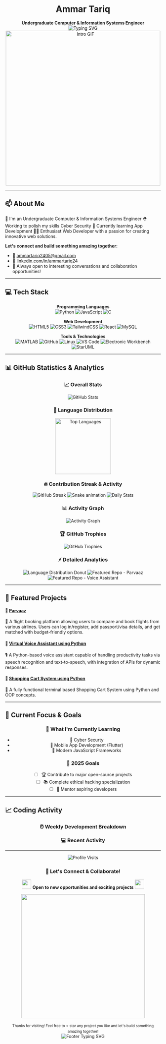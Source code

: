 <div align="center">
  <h1>Ammar Tariq</h1>
  <strong>Undergraduate Computer & Information Systems Engineer</strong>
</div>

<div align="center">
  <img src="https://readme-typing-svg.herokuapp.com?font=Fira+Code&size=30&duration=3000&pause=1000&color=00D9FF&center=true&vCenter=true&width=600&lines=Hi+there!;Want+to+know+about+me?;Enthusiast+Web+Developer;Building+the+Future+with+Code!" alt="Typing SVG" />
</div>

<div align="center">
  <img src="https://user-images.githubusercontent.com/74038190/225813708-98b745f2-7d22-48cf-9150-083f1b00d6c9.gif" width="500" alt="Intro GIF"/>
</div>

---

## 📫 About Me
  🫡 I'm an Undergraduate Computer & Information Systems Engineer
  ⛑️ Working to polish my skills Cyber Security
  📱 Currently learning App Development
  🧑‍💻 Enthusiast Web Developer with a passion for creating innovative web solutions.

**Let's connect and build something amazing together:**
- 📧 [ammartariq2405@gmail.com](mailto:ammartariq2405@gmail.com)  
- 🔗 [linkedin.com/in/ammartariq24](https://www.linkedin.com/in/ammartariq24)
- 💬 Always open to interesting conversations and collaboration opportunities!

---

## 💻 Tech Stack

<div align="center">

**Programming Languages**  
![Python](https://img.shields.io/badge/-Python-3776AB?style=for-the-badge&logo=python&logoColor=white) ![JavaScript](https://img.shields.io/badge/-JavaScript-F7DF1E?style=for-the-badge&logo=javascript&logoColor=black) ![C](https://img.shields.io/badge/-C-00599C?style=for-the-badge&logo=c&logoColor=white)

**Web Development**  
![HTML5](https://img.shields.io/badge/-HTML5-E34F26?style=for-the-badge&logo=html5&logoColor=white) ![CSS3](https://img.shields.io/badge/-CSS3-1572B6?style=for-the-badge&logo=css3&logoColor=white) ![TailwindCSS](https://img.shields.io/badge/-TailwindCSS-38B2AC?style=for-the-badge&logo=tailwind-css&logoColor=white) ![React](https://img.shields.io/badge/-React-61DAFB?style=for-the-badge&logo=react&logoColor=black) ![MySQL](https://img.shields.io/badge/-MySQL-4479A1?style=for-the-badge&logo=mysql&logoColor=white)

**Tools & Technologies**  
![MATLAB](https://img.shields.io/badge/-MATLAB-0076A8?style=for-the-badge&logo=mathworks&logoColor=white) ![GitHub](https://img.shields.io/badge/-GitHub-181717?style=for-the-badge&logo=github&logoColor=white) ![Linux](https://img.shields.io/badge/-Linux-FCC624?style=for-the-badge&logo=linux&logoColor=black) ![VS Code](https://img.shields.io/badge/-VS_Code-007ACC?style=for-the-badge&logo=visual-studio-code&logoColor=white) ![Electronic Workbench](https://img.shields.io/badge/-Electronic_Workbench-grey?style=for-the-badge) ![StarUML](https://img.shields.io/badge/-StarUML-2D2D2D?style=for-the-badge)

</div>

---

## 📊 GitHub Statistics & Analytics

<div align="center">

### 📈 Overall Stats
<img src="https://github-readme-stats.vercel.app/api?username=iammartariq&show_icons=true&theme=radical&include_all_commits=true&count_private=true" alt="GitHub Stats"/>

### 🌟 Language Distribution
<img src="https://github-readme-stats.vercel.app/api/top-langs/?username=iammartariq&layout=compact&langs_count=8&theme=radical&hide_border=true" height="180" alt="Top Languages"/>

### 🔥 Contribution Streak & Activity

<!-- Enhanced Streak Card with Custom Styling -->
<img src="https://github-readme-streak-stats.herokuapp.com/?user=iammartariq&theme=radical&hide_border=true&stroke=00D9FF&ring=00D9FF&fire=FF6B6B&currStreakLabel=00D9FF" alt="GitHub Streak"/>

<!-- Contribution Snake Animation - will work once you set up the GitHub Action -->
<img src="https://raw.githubusercontent.com/iammartariq/iammartariq/output/github-contribution-grid-snake.svg" alt="Snake animation" />

<!-- Daily Contribution Stats -->
<img src="https://github-readme-stats.vercel.app/api?username=iammartariq&theme=radical&show_icons=true&hide_border=true&count_private=true&include_all_commits=true&custom_title=📊+Daily+Contribution+Stats" alt="Daily Stats"/>

### 📊 Activity Graph
<img src="https://github-readme-activity-graph.vercel.app/graph?username=iammartariq&theme=radical&hide_border=true&bg_color=0D1117&color=00D9FF&line=FF6B6B&point=FFFFFF&area=true&area_color=00D9FF" alt="Activity Graph"/>

### 🏆 GitHub Trophies
<img src="https://github-profile-trophy.vercel.app/?username=iammartariq&theme=radical&no-frame=true&margin-w=15&margin-h=15&column=4&rank=SECRET,SSS,SS,S,AAA,AA,A,B,C" alt="GitHub Trophies"/>

### ⚡ Detailed Analytics

<!-- Commit Activity -->
<img src="https://github-readme-stats.vercel.app/api/top-langs/?username=iammartariq&layout=donut&theme=radical&hide_border=true&langs_count=6" alt="Language Distribution Donut"/>

<!-- Weekly Commit Activity -->
<img src="https://github-readme-stats.vercel.app/api/pin/?username=iammartariq&repo=Parvaaz&theme=radical&hide_border=true" alt="Featured Repo - Parvaaz"/>
<img src="https://github-readme-stats.vercel.app/api/pin/?username=iammartariq&repo=Virtual-Voice-Assistant&theme=radical&hide_border=true" alt="Featured Repo - Voice Assistant"/>

</div>

---

## 🚀 Featured Projects

#### 🔹 [Parvaaz](https://github.com/iammartariq/Parvaaz)
🛫 A flight booking platform allowing users to compare and book flights from various airlines. Users can log in/register, add passport/visa details, and get matched with budget-friendly options.

#### 🔹 [Virtual Voice Assistant using Python](https://github.com/iammartariq/Virtual-Voice-Assistant)
🎙️ A Python-based voice assistant capable of handling productivity tasks via speech recognition and text-to-speech, with integration of APIs for dynamic responses.

#### 🔹 [Shopping Cart System using Python](https://github.com/iammartariq/Shopping-Mall-System)
🛒 A fully functional terminal based Shopping Cart System using Python and OOP concepts.

---

## 🎯 Current Focus & Goals

<div align="center">

### 🌱 What I'm Currently Learning
- 🤖 Cyber Securty
- 📱 Mobile App Development (Flutter)
- 🚀 Modern JavaScript Frameworks

### 📅 2025 Goals
- [ ] 🏆 Contribute to major open-source projects
- [ ] 📚 Complete ethical hacking specialization
- [ ] 🤝 Mentor aspiring developers

</div>

---

## 📈 Coding Activity

<div align="center">

### ⏰ Weekly Development Breakdown
<!--START_SECTION:waka-->
<!--END_SECTION:waka-->

### 💻 Recent Activity
<!--START_SECTION:activity-->
<!--END_SECTION:activity-->

</div>

---

<div align="center">
  <img src="https://komarev.com/ghpvc/?username=iammartariq&style=for-the-badge&color=brightgreen" alt="Profile Visits" />
  
  <!-- Animated Divider -->
  <img src="https://user-images.githubusercontent.com/74038190/212284100-561aa473-3905-4a80-b561-0d28506553ee.gif" width="900" height="3">

  ### 🤝 Let's Connect & Collaborate!

  <img src="https://user-images.githubusercontent.com/74038190/212284100-561aa473-3905-4a80-b561-0d28506553ee.gif" width="30"> **Open to new opportunities and exciting projects** <img src="https://user-images.githubusercontent.com/74038190/212284100-561aa473-3905-4a80-b561-0d28506553ee.gif" width="30">

  <!-- Animated Footer -->
  <div>
    <img src="https://user-images.githubusercontent.com/74038190/212284158-e840e285-664b-44d7-b79b-e264b5e54825.gif" width="400">
  </div>

  <br/>
  <small>Thanks for visiting! Feel free to ⭐ star any project you like and let's build something amazing together!</small>
  
  <!-- Animated Thank You -->
  <div>
    <img src="https://readme-typing-svg.herokuapp.com?font=Fira+Code&size=20&duration=2000&pause=1000&color=00D9FF&center=true&vCenter=true&width=435&lines=Thanks+for+stopping+by!;Let's+code+the+future+together!;Happy+coding!+%F0%9F%9A%80" alt="Footer Typing SVG" />
  </div>
</div>
